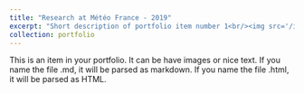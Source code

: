 ```yaml
---
title: "Research at Météo France - 2019"
excerpt: "Short description of portfolio item number 1<br/><img src='/images/Logo_Meteo_France.png'>"
collection: portfolio
---
```


This is an item in your portfolio. It can be have images or nice text. If you name the file .md, it will be parsed as markdown. If you name the file .html, it will be parsed as HTML. 
